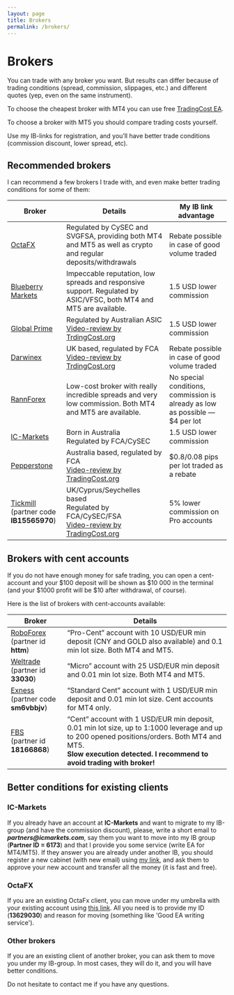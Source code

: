 ```yaml
---
layout: page
title: Brokers
permalink: /brokers/
---
```


# Brokers

You can trade with any broker you want.
But results can differ because of trading conditions (spread, commission, slippages, etc.) and different quotes (yep, even on the same instrument).

To choose the cheapest broker with MT4 you can use free [TradingCost EA](https://tradingcost.org/).

To choose a broker with MT5 you should compare trading costs yourself.

Use my IB-links for registration, and you’ll have better trade conditions (commission discount, lower spread, etc).

## Recommended brokers
I can recommend a few brokers I trade with, and even make better trading conditions for some of them:

| Broker                                                                                                                                                                                          | Details                                                                                                                                                                         | My IB link advantage                                                         |
|-------------------------------------------------------------------------------------------------------------------------------------------------------------------------------------------------|---------------------------------------------------------------------------------------------------------------------------------------------------------------------------------|------------------------------------------------------------------------------|
| [OctaFX](https://my.octafx.com/open-account/?refid=ib13629030)                                                                                                                                  | Regulated by CySEC and SVGFSA, providing both MT4 and MT5 as well as crypto and regular deposits/withdrawals                                                                    | Rebate possible in case of good volume traded                                |
| [Blueberry Markets](https://secure.bb-customers.com/en/auth/create-account?refer=10650MT4-BB-L&mt5-refer=2292MT5-BB-L&country=ua)                                                                                             | Impeccable reputation, low spreads and responsive support. Regulated by ASIC/VFSC, both MT4 and MT5 are available.                                                              | 1.5 USD lower commission                                                     |
| [Global Prime](https://get.globalprime.com/afs/come.php?cid=661&ctgid=100&atype=1&brandid=3)                                                                                                    | Regulated by Australian ASIC<br />[Video-review by TrdingCost.org](https://youtu.be/shp_FzGGSX0)                                                                                | 1.5 USD lower commission                                                     |
| [Darwinex](https://www.darwinex.com/register?ac=ye9JW7P96z1Ud4uDp0fCkuL7SZspy0J2sVFp7PI9CxU%3D&lang=en)                                                                                                 | UK based, regulated by FCA<br />[Video-review by TrdingCost.org](https://www.youtube.com/watch?v=q-j65mtx25Q)                                                                   | Rebate possible in case of good volume traded                                |
| [RannForex](https://rannforex.com/en/?fprc=v3i5v7)                                                                                                                                              | Low-cost broker with really incredible spreads and very low commission. Both MT4 and MT5 are available.                                                                         | No special conditions, commission is already as low as possible — $4 per lot |
| [IC-Markets](https://icmarkets.com/?camp=6173)                                                                                                                                                  | Born in Australia<br />Regulated by FCA/CySEC                                                                                                                                   | 1.5 USD lower commission                                                     |
| [Pepperstone](https://trk.pepperstonepartners.com/aff_c?offer_id=367&aff_id=36130)                                                                                                              | Australia based, regulated by FCA<br />[Video-review by TradingCost.org](https://www.youtube.com/watch?v=We2BjiPWe3w)                | $0.8/0.08 pips per lot traded as a rebate |
| [Tickmill](https://secure.tickmill.com?utm_campaign=ib_link&utm_content=IB15565970&utm_medium=OPEN+ACCOUNT&utm_source=link&lp=https%3A%2F%2Fsecure.tickmill.com%2Fusers%2Fregister)<br />(partner code **IB15565970**) | UK/Cyprus/Seychelles based<br />Regulated by FCA/CySEC/FSA<br />[Video-review by TradingCost.org](https://www.youtube.com/watch?v=ZMzIsZwh1XQ)                                  | 5% lower commission on Pro accounts                                          |

## Brokers with cent accounts
If you do not have enough money for safe trading, you can open a cent-account and your $100 deposit will be shown as $10 000 in the terminal (and your $1000 profit will be $10 after withdrawal, of course).

Here is the list of brokers with cent-accounts available:

| Broker                                                                                                       | Details                                                                                                                                                                                                                  |
|--------------------------------------------------------------------------------------------------------------|--------------------------------------------------------------------------------------------------------------------------------------------------------------------------------------------------------------------------|
| [RoboForex](https://roboforex.com/forex-trading/trading/cent-account/?a=httm) <br />(partner id **httm**)    | “Pro-Cent” account with 10 USD/EUR min deposit (CNY and GOLD also available) and 0.1 min lot size. Both MT4 and MT5.                                                                                                     |
| [Weltrade](https://www.weltrade.com/trading/type_account/?r1=ipartner&r2=33030) <br />(partner id **33030**) | “Micro” account with 25 USD/EUR min deposit and 0.01 min lot size. Both MT4 and MT5.                                                                                                                                     |
| [Exness](https://one.exness-track.com/a/sm6vbbjv)<br />(partner code **sm6vbbjv**)                           | “Standard Cent” account with 1 USD/EUR min deposit and 0.01 min lot size. Cent accounts for MT4 only.                                                                                                                    |
| [FBS](https://fbs.com/?ppk=komposter) <br />(partner id **18166868**)                                        | “Cent” account with 1 USD/EUR min deposit, 0.01 min lot size, up to 1:1000 leverage and up to 200 opened positions/orders. Both MT4 and MT5.<br />**Slow execution detected. I recommend to avoid trading with broker!** |


## Better conditions for existing clients
### IC-Markets
If you already have an account at **IC-Markets** and want to migrate to my IB-group (and have the commission discount), please, write a short email to **_partners@icmarkets.com_**, say them you want to move into my IB group (**Partner ID = 6173**) and that I provide you some service (write EA for MT4/MT5). If they answer you are already under another IB, you should register a new cabinet (with new email) using [my link](https://icmarkets.com/?camp=6173), and ask them to approve your new account and transfer all the money (it is fast and free).

### OctaFX
If you are an existing OctaFx client, you can move under my umbrella with your existing account using [this link](https://my.octafx.com/change-partner-request/). All you need is to provide my ID (**13629030**) and reason for moving (something like 'Good EA writing service').

### Other brokers
If you are an existing client of another broker, you can ask them to move you under my IB-group.
In most cases, they will do it, and you will have better conditions.

Do not hesitate to contact me if you have any questions.
